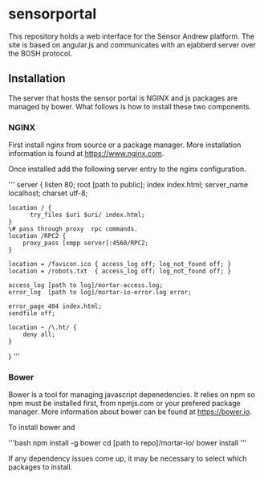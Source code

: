 # sensorportal
This repository holds a web interface for the Sensor Andrew platform. 
The site is based on angular.js and communicates with an ejabberd server
over the BOSH protocol. 

## Installation

The  server that hosts the  sensor portal is NGINX and js packages are managed by bower. 
What follows is how to install these two components.

### NGINX
First install 
nginx from source or a package manager. More installation information is found
at https://www.nginx.com. 

Once installed add the following server entry to the nginx configuration. 

'''
server {
    listen 80;
    root [path to public];
    index index.html;
    server_name localhost;
    charset utf-8;

    location / {
	      try_files $uri $uri/ index.html;
    }
    \# pass through proxy  rpc commands.
    location /RPC2 {
        proxy_pass [xmpp server]:4560/RPC2;
    }

    location = /favicon.ico { access_log off; log_not_found off; }
    location = /robots.txt  { access_log off; log_not_found off; }

    access_log [path to log]/mortar-access.log;
    error_log  [path to log]/mortar-io-error.log error;

    error_page 404 index.html;
    sendfile off;

    location ~ /\.ht/ {
        deny all;
    }
}
'''


### Bower

Bower is a tool for managing javascript depenedencies. It relies on npm so npm must be installed first, 
from npmjs.com or your prefered package manager. More information about bower can be found at https://bower.io. 

To install bower and  

'''bash
 npm install -g bower
 cd [path to repo]/mortar-io/
 bower install 
'''

If any dependency issues come up, it may be necessary to select which packages to install. 

